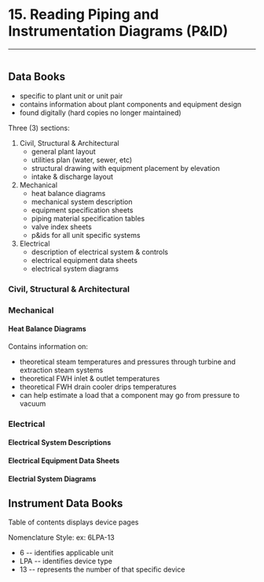 # 15. Reading Piping and Instrumentation Diagrams (P&ID)
---

```toc
```

## Data Books
-	specific to plant unit or unit pair
-	contains information about plant components and equipment design
-	found digitally (hard copies no longer maintained)

Three (3) sections:
1.	Civil, Structural & Architectural
	-	general plant layout
	-	utilities plan (water, sewer, etc)
	-	structural drawing with equipment placement by elevation
	-	intake & discharge layout
2.	Mechanical
	-	heat balance diagrams
	-	mechanical system description
	-	equipment specification sheets
	-	piping material specification tables
	-	valve index sheets
	-	p&ids for all unit specific systems
3.	Electrical
	-	description of electrical system & controls
	-	electrical equipment data sheets
	-	electrical system diagrams

### Civil, Structural & Architectural

### Mechanical

#### Heat Balance Diagrams
Contains information on:
-	theoretical steam temperatures and pressures through turbine and extraction steam systems
-	theoretical FWH inlet & outlet temperatures
-	theoretical FWH drain cooler drips temperatures
-	can help estimate a load that a component may go from pressure to vacuum

### Electrical

#### Electrical System Descriptions

#### Electrical Equipment Data Sheets

#### Electrial System Diagrams

## Instrument Data Books
Table of contents displays device pages

Nomenclature Style:
ex: 6LPA-13
-	6 -- identifies applicable unit
-	LPA -- identifies device type
-	13 -- represents the number of that specific device


